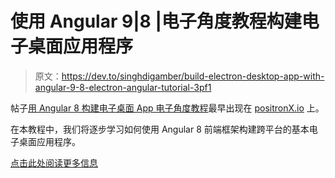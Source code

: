 # 使用 Angular 9|8 |电子角度教程构建电子桌面应用程序

> 原文：<https://dev.to/singhdigamber/build-electron-desktop-app-with-angular-9-8-electron-angular-tutorial-3pf1>

帖子[用 Angular 8 构建电子桌面 App 电子角度教程](https://www.positronx.io/build-electron-desktop-app-with-angular-8-electron-angular-tutorial/)最早出现在 [positronX.io](https://www.positronx.io) 上。

在本教程中，我们将逐步学习如何使用 Angular 8 前端框架构建跨平台的基本电子桌面应用程序。

[点击此处阅读更多信息](https://www.positronx.io/build-electron-desktop-app-with-angular-8-electron-angular-tutorial/)